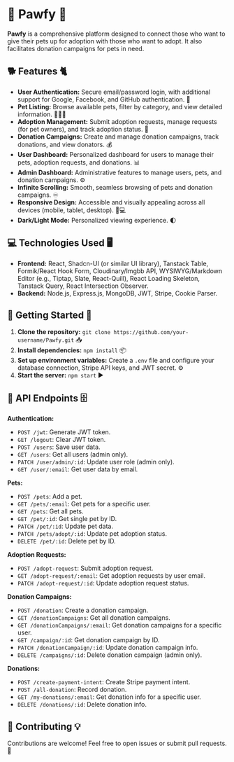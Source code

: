# 🐾 Pawfy 🐾

**Pawfy** is a comprehensive platform designed to connect those who want to give their pets up for adoption with those who want to adopt. It also facilitates donation campaigns for pets in need.

## 🐕 Features 🐈

* **User Authentication:** Secure email/password login, with additional support for Google, Facebook, and GitHub authentication.  🔐
* **Pet Listing:** Browse available pets, filter by category, and view detailed information. 🐶🐱🐰
* **Adoption Management:** Submit adoption requests, manage requests (for pet owners), and track adoption status.  📝
* **Donation Campaigns:** Create and manage donation campaigns, track donations, and view donators. 💰
* **User Dashboard:** Personalized dashboard for users to manage their pets, adoption requests, and donations. 📊
* **Admin Dashboard:** Administrative features to manage users, pets, and donation campaigns. ⚙️
* **Infinite Scrolling:** Smooth, seamless browsing of pets and donation campaigns.  ♾️
* **Responsive Design:** Accessible and visually appealing across all devices (mobile, tablet, desktop). 📱💻
* **Dark/Light Mode:** Personalized viewing experience. 🌓

## 💻 Technologies Used 🖥️

* **Frontend:** React, Shadcn-UI (or similar UI library), Tanstack Table, Formik/React Hook Form, Cloudinary/Imgbb API, WYSIWYG/Markdown Editor (e.g., Tiptap, Slate, React-Quill), React Loading Skeleton, Tanstack Query, React Intersection Observer.
* **Backend:** Node.js, Express.js, MongoDB, JWT, Stripe, Cookie Parser.

## 🚀 Getting Started 🔨

1. **Clone the repository:** `git clone https://github.com/your-username/Pawfy.git`  📥
2. **Install dependencies:** `npm install`  📦
3. **Set up environment variables:** Create a `.env` file and configure your database connection, Stripe API keys, and JWT secret.  ⚙️
4. **Start the server:** `npm start`  ▶️

## 📂 API Endpoints 🗄️

**Authentication:**

* `POST /jwt`: Generate JWT token.
* `GET /logout`: Clear JWT token.
* `POST /users`: Save user data.
* `GET /users`: Get all users (admin only).
* `PATCH /user/admin/:id`: Update user role (admin only).
* `GET /user/:email`: Get user data by email.

**Pets:**

* `POST /pets`: Add a pet.
* `GET /pets/:email`: Get pets for a specific user.
* `GET /pets`: Get all pets.
* `GET /pet/:id`: Get single pet by ID.
* `PATCH /pet/:id`: Update pet data.
* `PATCH /pets/adopt/:id`: Update pet adoption status.
* `DELETE /pet/:id`: Delete pet by ID.

**Adoption Requests:**

* `POST /adopt-request`: Submit adoption request.
* `GET /adopt-request/:email`: Get adoption requests by user email.
* `PATCH /adopt-request/:id`: Update adoption request status.

**Donation Campaigns:**

* `POST /donation`: Create a donation campaign.
* `GET /donationCampaigns`: Get all donation campaigns.
* `GET /donationCampaigns/:email`: Get donation campaigns for a specific user.
* `GET /campaign/:id`: Get donation campaign by ID.
* `PATCH /donationCampaign/:id`: Update donation campaign info.
* `DELETE /campaigns/:id`: Delete donation campaign (admin only).

**Donations:**

* `POST /create-payment-intent`: Create Stripe payment intent.
* `POST /all-donation`: Record donation.
* `GET /my-donations/:email`: Get donation info for a specific user.
* `DELETE /donations/:id`: Delete donation info.

## 🤝 Contributing 💡

Contributions are welcome! Feel free to open issues or submit pull requests.  🙌

